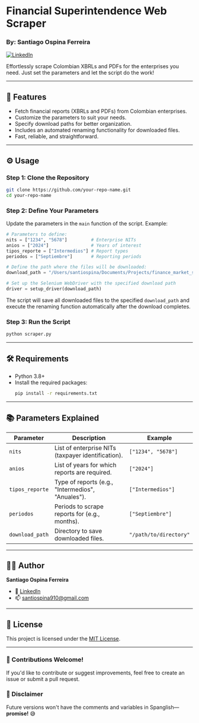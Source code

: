 # Financial Superintendence Web Scraper  
### By: Santiago Ospina Ferreira  

[![LinkedIn](https://img.shields.io/badge/LinkedIn-Santiago%20Ospina-blue?style=flat&logo=linkedin)](https://www.linkedin.com/in/ospinaferreira/)  

Effortlessly scrape Colombian XBRLs and PDFs for the enterprises you need. Just set the parameters and let the script do the work!  

---

## 🚀 Features  
- Fetch financial reports (XBRLs and PDFs) from Colombian enterprises.
- Customize the parameters to suit your needs.
- Specify download paths for better organization.
- Includes an automated renaming functionality for downloaded files.
- Fast, reliable, and straightforward.

---

## ⚙️ Usage  

### Step 1: Clone the Repository  
```bash
git clone https://github.com/your-repo-name.git
cd your-repo-name
```

### Step 2: Define Your Parameters  
Update the parameters in the `main` function of the script. Example:

```python
# Parameters to define:
nits = ["1234", "5678"]         # Enterprise NITs
anios = ["2024"]                # Years of interest
tipos_reporte = ["Intermedios"] # Report types
periodos = ["Septiembre"]       # Reporting periods

# Define the path where the files will be downloaded:
download_path = "/Users/santiospina/Documents/Projects/finance_market_scraping/scraped_files"

# Set up the Selenium WebDriver with the specified download path
driver = setup_driver(download_path)
```

The script will save all downloaded files to the specified `download_path` and execute the renaming function automatically after the download completes.

### Step 3: Run the Script  
```bash
python scraper.py
```

---

## 🛠️ Requirements  

- Python 3.8+
- Install the required packages:  
  ```bash
  pip install -r requirements.txt
  ```

---

## 📚 Parameters Explained  

| **Parameter**    | **Description**                                      | **Example**            |
|-------------------|------------------------------------------------------|------------------------|
| `nits`           | List of enterprise NITs (taxpayer identification).    | `["1234", "5678"]`     |
| `anios`          | List of years for which reports are required.         | `["2024"]`             |
| `tipos_reporte`  | Type of reports (e.g., "Intermedios", "Anuales").     | `["Intermedios"]`      |
| `periodos`       | Periods to scrape reports for (e.g., months).         | `["Septiembre"]`       |
| `download_path`  | Directory to save downloaded files.                   | `"/path/to/directory"` |

---

## 🧑‍💻 Author  

**Santiago Ospina Ferreira**  
- 💼 [LinkedIn](https://www.linkedin.com/in/ospinaferreira/)  
- 📫 santiospina910@gmail.com

---

## 📄 License  
This project is licensed under the [MIT License](LICENSE).

---

### 🌟 Contributions Welcome!  
If you'd like to contribute or suggest improvements, feel free to create an issue or submit a pull request.

### 📝 Disclaimer  
Future versions won't have the comments and variables in Spanglish—**promise!** 😅